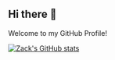 ## Hi there 👋

Welcome to my GitHub Profile! 

[![Zack's GitHub stats](https://github-readme-stats.vercel.app/api?username=zackvalavanis)](https://github.com/zackvalavanis/github-readme-stats)
